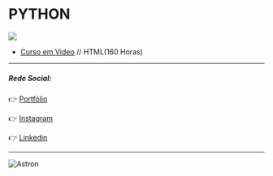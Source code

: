 # PYTHON
![](https://imgur.com/or85FmQ.png)

- [Curso em Video](https://github.com/IagoAntunes/Python/tree/master/Exercicios%20Guanabara) // HTML(160 Horas)

***
##### Rede Social:

:point_right: [Portfólio](https://busque.dev/h/iago)

:point_right: [Instagram](https://www.instagram.com/iago_ferreira010/?hl=pt-br)

:point_right: [Linkedin](https://www.linkedin.com/in/iago-antunes-5277131a5/)

***

![Astron](https://user-images.githubusercontent.com/63758301/85813381-6b556980-b739-11ea-91b5-740c1f91a5c4.jpg)
